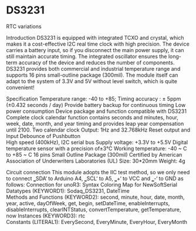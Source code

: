 # DS3231
RTC variations

Introduction 
DS3231 is equipped with integrated TCXO and crystal, which makes it a cost-effective I2C real time clock with high precision. 
The device carries a battery input, so if you disconnect the main power supply, it can still maintain accurate timing. 
The integrated oscillator ensures the long-term accuracy of the device and reduces the number of components. 
DS3231 provides both commercial and industrial temperature range and supports 16 pins small-outline package (300mil). 
The module itself can adapt to the system of 3.3V and 5V without level switch, which is quite convenient! 

Specification 
Temperature range: -40 to +85; 
Timing accuracy : ± 5ppm (±0.432 seconds / day) 
Provide battery backup for continuous timing 
Low power consumption 
Device package and function compatible with DS3231 
Complete clock calendar function contains seconds and minutes, hour, week, date, month, and year timing and provides leap year compensation until 2100. 
Two calendar clock Output: 1Hz and 32.768kHz 
Reset output and Input Debounce of Pushbutton  
High speed  (400kHz), I2C serial bus Supply voltage: +3.3V to +5.5V  Digital temperature sensor with a precision of±3℃ Working temperature: -40 ~ C to +85 ~ C   16 pins Small Outline Package (300mil) Certified by American Association of Underwriters Laboratories (UL)  Size: 30*20mm Weight: 4g 

Circuit connection 
This module adopts the IIC test method, so we only need to connect ‗SDA‘ to Arduino A4, ‗SCL‘ to A5, ‗+‘ to VCC and ‗-‘ to GND as follows: Connection for unoR3: 
Syntax Coloring Map for NewSoftSerial
Datatypes (KEYWORD1): Sodaq_DS3231, DateTime	
Methods and Functions (KEYWORD2): second, minute, hour, date, month, year, active, dayOfWeek, get, begin, setDateTime, enableInterrupts, disableInterrupts, clearINTStatus, convertTemperature, getTemperature, now
Instances (KEYWORD3): rtc	
Constants (LITERAL1): EverySecond, EveryMinute, EveryHour, EveryMonth
